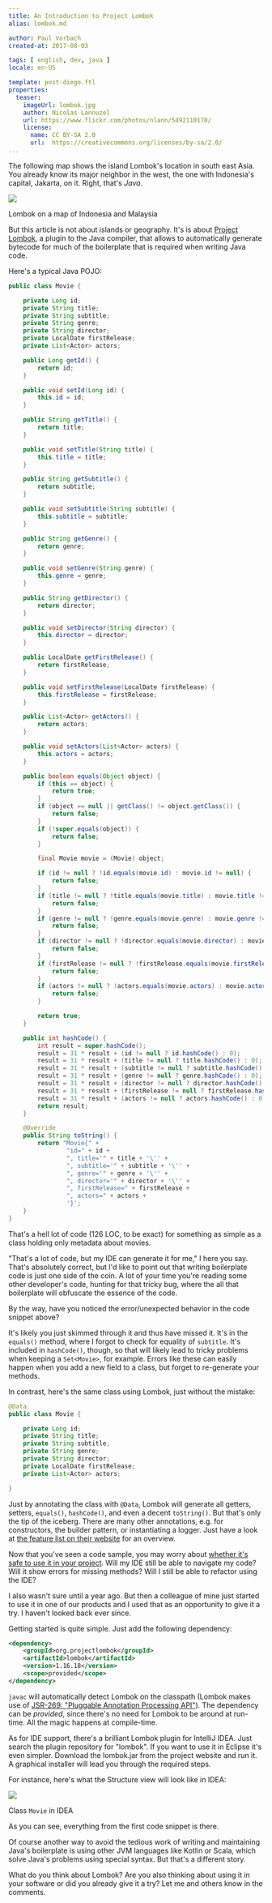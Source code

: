 ```yaml
---
title: An Introduction to Project Lombok
alias: lombok.md

author: Paul Vorbach
created-at: 2017-08-03

tags: [ english, dev, java ]
locale: en-US

template: post-diego.ftl
properties:
  teaser:
    imageUrl: lombok.jpg
    author: Nicolas Lannuzel
    url: https://www.flickr.com/photos/nlann/5492110170/
    license:
      name: CC BY-SA 2.0
      url:  https://creativecommons.org/licenses/by-sa/2.0/
...
```


The following map shows the island Lombok's location in south east Asia. You already know its major neighbor in the
west, the one with Indonesia's capital, Jakarta, on it. Right, that's *Java*.

<div class="figure"><img src="/2017/lombok-map.png"><p class="caption">Lombok on a map of Indonesia and Malaysia</p></div>

But this article is not about islands or geography. It's is about [Project Lombok](https://projectlombok.org/),
a plugin to the Java compiler, that allows to automatically generate bytecode for much of the boilerplate that
is required when writing Java code.

Here's a typical Java POJO:

~~~ java
public class Movie {

    private Long id;
    private String title;
    private String subtitle;
    private String genre;
    private String director;
    private LocalDate firstRelease;
    private List<Actor> actors;

    public Long getId() {
        return id;
    }

    public void setId(Long id) {
        this.id = id;
    }

    public String getTitle() {
        return title;
    }

    public void setTitle(String title) {
        this.title = title;
    }

    public String getSubtitle() {
        return subtitle;
    }

    public void setSubtitle(String subtitle) {
        this.subtitle = subtitle;
    }

    public String getGenre() {
        return genre;
    }

    public void setGenre(String genre) {
        this.genre = genre;
    }

    public String getDirector() {
        return director;
    }

    public void setDirector(String director) {
        this.director = director;
    }

    public LocalDate getFirstRelease() {
        return firstRelease;
    }

    public void setFirstRelease(LocalDate firstRelease) {
        this.firstRelease = firstRelease;
    }

    public List<Actor> getActors() {
        return actors;
    }

    public void setActors(List<Actor> actors) {
        this.actors = actors;
    }

    public boolean equals(Object object) {
        if (this == object) {
            return true;
        }
        if (object == null || getClass() != object.getClass()) {
            return false;
        }
        if (!super.equals(object)) {
            return false;
        }

        final Movie movie = (Movie) object;

        if (id != null ? !id.equals(movie.id) : movie.id != null) {
            return false;
        }
        if (title != null ? !title.equals(movie.title) : movie.title != null) {
            return false;
        }
        if (genre != null ? !genre.equals(movie.genre) : movie.genre != null) {
            return false;
        }
        if (director != null ? !director.equals(movie.director) : movie.director != null) {
            return false;
        }
        if (firstRelease != null ? !firstRelease.equals(movie.firstRelease) : movie.firstRelease != null) {
            return false;
        }
        if (actors != null ? !actors.equals(movie.actors) : movie.actors != null) {
            return false;
        }

        return true;
    }

    public int hashCode() {
        int result = super.hashCode();
        result = 31 * result + (id != null ? id.hashCode() : 0);
        result = 31 * result + (title != null ? title.hashCode() : 0);
        result = 31 * result + (subtitle != null ? subtitle.hashCode() : 0);
        result = 31 * result + (genre != null ? genre.hashCode() : 0);
        result = 31 * result + (director != null ? director.hashCode() : 0);
        result = 31 * result + (firstRelease != null ? firstRelease.hashCode() : 0);
        result = 31 * result + (actors != null ? actors.hashCode() : 0);
        return result;
    }

    @Override
    public String toString() {
        return "Movie{" +
                "id=" + id +
                ", title='" + title + '\'' +
                ", subtitle='" + subtitle + '\'' +
                ", genre='" + genre + '\'' +
                ", director='" + director + '\'' +
                ", firstRelease=" + firstRelease +
                ", actors=" + actors +
                '}';
    }
}
~~~

That's a hell lot of code (126 LOC, to be exact) for something as simple as a class holding only metadata about movies.

"That's a lot of code, but my IDE can generate it for me," I here you say. That's absolutely correct, but I'd like to
point out that writing boilerplate code is just one side of the coin. A lot of your time you're reading some other
developer's code, hunting for that tricky bug, where the all that boilerplate will obfuscate the essence of the code.

By the way, have you noticed the error/unexpected behavior in the code snippet above?

It's likely you just skimmed through it and thus have missed it. It's in the `equals()` method, where I forgot to check
for equality of `subtitle`. It's included in `hashCode()`, though, so that will likely lead to tricky problems
when keeping a `Set<Movie>`, for example. Errors like these can easily happen when you add a new field to a class, but
forget to re-generate your methods.

In contrast, here's the same class using Lombok, just without the mistake:

~~~ java
@Data
public class Movie {

    private Long id;
    private String title;
    private String subtitle;
    private String genre;
    private String director;
    private LocalDate firstRelease;
    private List<Actor> actors;

}
~~~

Just by annotating the class with `@Data`, Lombok will generate all getters, setters, `equals()`, `hashCode()`,
and even a decent `toString()`. But that's only the tip of the iceberg. There are many other annotations, e.g. for
constructors, the builder pattern, or instantiating a logger. Just have a look at
[the feature list on their website](https://projectlombok.org/features/all) for an overview.

Now that you've seen a code sample, you may worry about
[whether it's safe to use it in your project](https://stackoverflow.com/q/3852091/432354).
Will my IDE still be able to navigate my code? Will it show errors for missing methods? Will I still be able to
refactor using the IDE?

I also wasn't sure until a year ago. But then a colleague of mine just started to use it in one of our products and I
used that as an opportunity to give it a try. I haven't looked back ever since.

Getting started is quite simple. Just add the following dependency:

~~~ xml
<dependency>
    <groupId>org.projectlombok</groupId>
    <artifactId>lombok</artifactId>
    <version>1.16.18</version>
    <scope>provided</scope>
</dependency>
~~~

`javac` will automatically detect Lombok on the classpath (Lombok makes use of
[JSR-269: "Pluggable Annotation Processing API"](https://www.jcp.org/en/jsr/detail?id=269)).
The dependency can be _provided_, since there's no need for Lombok to be around at run-time. All the magic happens at
compile-time.

As for IDE support, there's a brilliant Lombok plugin for IntelliJ IDEA. Just search the plugin repository for "lombok".
If you want to use it in Eclipse it's even simpler. Download the lombok.jar from the project website and run it. A
graphical installer will lead you through the required steps.

For instance, here's what the Structure view will look like in IDEA:

<div class="figure"><img src="/2017/lombok-idea.png"><p class="caption">Class <code>Movie</code> in IDEA</p></div>

As you can see, everything from the first code snippet is there.

Of course another way to avoid the tedious work of writing and maintaining Java's boilerplate is using other
JVM languages like Kotlin or Scala, which solve Java's problems using special syntax. But that's a different story.

What do you think about Lombok? Are you also thinking about using it in your software or did you already give it a try?
Let me and others know in the comments.
